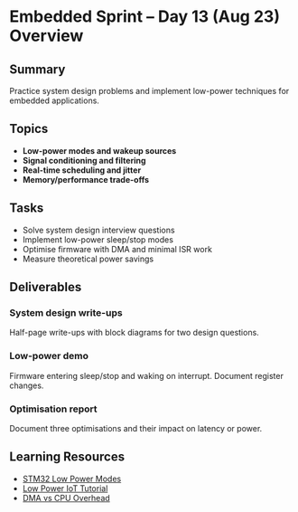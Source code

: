 # Embedded Sprint – Day 13 (Aug 23) Overview

## Summary
Practice system design problems and implement low-power techniques for embedded applications.

## Topics
- **Low-power modes and wakeup sources**
- **Signal conditioning and filtering**
- **Real-time scheduling and jitter**
- **Memory/performance trade-offs**

## Tasks
- Solve system design interview questions
- Implement low-power sleep/stop modes
- Optimise firmware with DMA and minimal ISR work
- Measure theoretical power savings

## Deliverables
### System design write-ups
Half-page write-ups with block diagrams for two design questions.

### Low-power demo
Firmware entering sleep/stop and waking on interrupt. Document register changes.

### Optimisation report
Document three optimisations and their impact on latency or power.

## Learning Resources
- [STM32 Low Power Modes](https://www.st.com/resource/en/application_note)
- [Low Power IoT Tutorial](https://www.youtube.com/watch?v=3x7W0V0LXhc)
- [DMA vs CPU Overhead](https://www.youtube.com/watch?v=5c8fQypV-4I)
